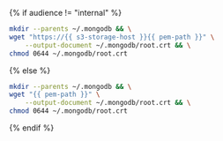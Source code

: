{% if audience != "internal" %}

```bash
mkdir --parents ~/.mongodb && \
wget "https://{{ s3-storage-host }}{{ pem-path }}" \
    --output-document ~/.mongodb/root.crt && \
chmod 0644 ~/.mongodb/root.crt
```

{% else %}

```bash
mkdir --parents ~/.mongodb && \
wget "{{ pem-path }}" \
    --output-document ~/.mongodb/root.crt && \
chmod 0644 ~/.mongodb/root.crt
```

{% endif %}
